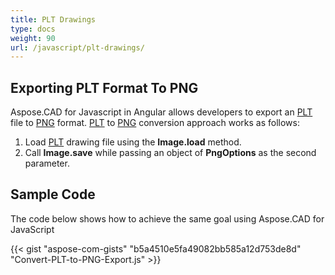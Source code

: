 ```yaml
---
title: PLT Drawings
type: docs
weight: 90
url: /javascript/plt-drawings/
---
```


## **Exporting PLT Format To PNG**

Aspose.CAD for Javascript in Angular allows developers to export an [PLT](https://docs.fileformat.com/cad/plt/) file to [PNG](https://docs.fileformat.com/image/png/) format.
[PLT](https://docs.fileformat.com/cad/plt/) to [PNG](https://docs.fileformat.com/image/png/) conversion approach works as follows:

1. Load [PLT](https://docs.fileformat.com/cad/plt/) drawing file using the **Image.load** method.
1. Call **Image.save** while passing an object of **PngOptions** as the second parameter.

## Sample Code

The code below shows how to achieve the same goal using Aspose.CAD for JavaScript

{{< gist "aspose-com-gists" "b5a4510e5fa49082bb585a12d753de8d" "Convert-PLT-to-PNG-Export.js" >}}
